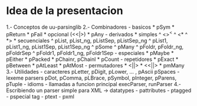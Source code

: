 
Idea de la presentacion
=======================

1.- Conceptos de uu-parsinglib
2.- Combinadores
    - basicos
        * pSym
        * pReturn
        * pFail
        * opcional (<<|>)
        * pAny
    - derivados
        * simples
            ^ <$>
            ^ <$
            ^ <*
            ^ *>
        * secuenciales
            ^ pList, pList_ng, pListSep, pListSep_ng
            ^ pList1, pList1_ng, pList1Sep, pList1Sep_ng
            ^ pSome
            ^ pMany
            ^ pFoldr, pFoldr_ng, pFoldrSep
            ^ pFoldr1, pFoldr1_ng, pFoldr1Sep
    - especiales
        * pMaybe
        * pEither
        * pPacked
        * pChainr, pChainl
        * pCount
    - repetidores
        * pExact
        * pBetween
        * pAtLeast
        * pAtMost
    - permutadores
        * <||>
        * <<||>
        * pmMany
3.- Utilidades
    - caracteres
        pLetter, pDigit, pLower, ... , pAscii
        pSpaces
    - lexeme parsers
        pDot, pComma, pLBrace, pSymbol, pInteger, pParens, pTuple
    - idioms
    - llamadas a funcion principal
        execParser, runParser
4.- Escribiendo un parser simple para XML
    -> datatypes
    - pattributes
    - ptagged
    - pspecial tag
    - ptext
    - pxml

